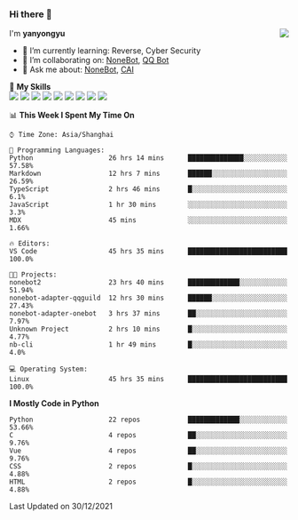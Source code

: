 ### Hi there 👋

<a href="#">
  <img align="right" src="https://github-readme-stats.vercel.app/api?username=yanyongyu&count_private=true&show_icons=true&bg_color=15,f2f7fd,E0EAFC" />
</a>

I'm **yanyongyu**

- 🌱 I’m currently learning: Reverse, Cyber Security
- 👯 I’m collaborating on: [NoneBot](https://github.com/nonebot), [QQ Bot](https://github.com/Mrs4s/go-cqhttp)
- 💬 Ask me about: [NoneBot](https://github.com/nonebot), [CAI](https://github.com/cscs181/CAI)

🌟 **My Skills**  
![](https://img.shields.io/badge/-Python-3e74a2?style=flat-square&logo=Python&logoColor=fff)
![](https://img.shields.io/badge/-Node.js-339933?style=flat-square&logo=Node.js&logoColor=fff)
![](https://img.shields.io/badge/-Vue-4fc08d?style=flat-square&logo=Vue.js&logoColor=fff)
![](https://img.shields.io/badge/-React-2d98ce?style=flat-square&logo=React&logoColor=fff)
![](https://img.shields.io/badge/-Docker-2496ED?style=flat-square&logo=Docker&logoColor=fff)
![](https://img.shields.io/badge/-Linux-000000?style=flat-square&logo=Linux&logoColor=fff)
![](https://img.shields.io/badge/-MySQL-4479A1?style=flat-square&logo=MySQL&logoColor=fff)
![](https://img.shields.io/badge/-Redis-DC382D?style=flat-square&logo=Redis&logoColor=fff)
![](https://img.shields.io/badge/-MongoDB-47A248?style=flat-square&logo=MongoDB&logoColor=fff)

<!--START_SECTION:waka-->
📊 **This Week I Spent My Time On** 

```text
⌚︎ Time Zone: Asia/Shanghai

💬 Programming Languages: 
Python                   26 hrs 14 mins      ██████████████░░░░░░░░░░░   57.58% 
Markdown                 12 hrs 7 mins       ██████░░░░░░░░░░░░░░░░░░░   26.59% 
TypeScript               2 hrs 46 mins       █░░░░░░░░░░░░░░░░░░░░░░░░   6.1% 
JavaScript               1 hr 30 mins        ░░░░░░░░░░░░░░░░░░░░░░░░░   3.3% 
MDX                      45 mins             ░░░░░░░░░░░░░░░░░░░░░░░░░   1.66%

🔥 Editors: 
VS Code                  45 hrs 35 mins      █████████████████████████   100.0%

🐱‍💻 Projects: 
nonebot2                 23 hrs 40 mins      █████████████░░░░░░░░░░░░   51.94% 
nonebot-adapter-qqguild  12 hrs 30 mins      ██████░░░░░░░░░░░░░░░░░░░   27.43% 
nonebot-adapter-onebot   3 hrs 37 mins       ██░░░░░░░░░░░░░░░░░░░░░░░   7.97% 
Unknown Project          2 hrs 10 mins       █░░░░░░░░░░░░░░░░░░░░░░░░   4.77% 
nb-cli                   1 hr 49 mins        █░░░░░░░░░░░░░░░░░░░░░░░░   4.0%

💻 Operating System: 
Linux                    45 hrs 35 mins      █████████████████████████   100.0%

```

**I Mostly Code in Python** 

```text
Python                   22 repos            █████████████░░░░░░░░░░░░   53.66% 
C                        4 repos             ██░░░░░░░░░░░░░░░░░░░░░░░   9.76% 
Vue                      4 repos             ██░░░░░░░░░░░░░░░░░░░░░░░   9.76% 
CSS                      2 repos             █░░░░░░░░░░░░░░░░░░░░░░░░   4.88% 
HTML                     2 repos             █░░░░░░░░░░░░░░░░░░░░░░░░   4.88%

```



 Last Updated on 30/12/2021
<!--END_SECTION:waka-->
